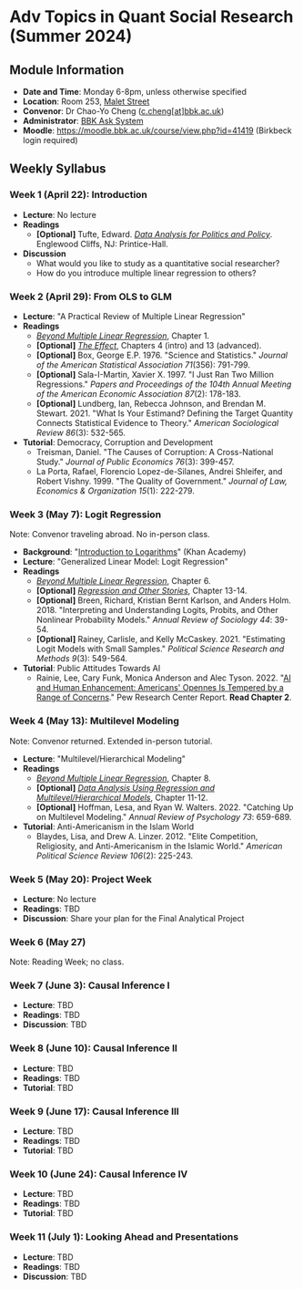# Adv Topics in Quant Social Research (Summer 2024)

## Module Information

- **Date and Time**: Monday 6-8pm, unless otherwise specified
- **Location**: Room 253, [Malet Street](https://maps.app.goo.gl/YMYvCRvA3WrSc4Dk9)
- **Convenor**: Dr Chao-Yo Cheng ([c.cheng[at]bbk.ac.uk](mailto:c.cheng@bbk.ac.uk))
- **Administrator**: [BBK Ask System](https://www.bbk.ac.uk/ask)
- **Moodle**: https://moodle.bbk.ac.uk/course/view.php?id=41419 (Birkbeck login required) 

## Weekly Syllabus

### Week 1 (April 22): Introduction

 - **Lecture**: No lecture
 - **Readings**
    - **[Optional]** Tufte, Edward. [*Data Analysis for Politics and Policy*](https://www.edwardtufte.com/tufte/dapp). Englewood Cliffs, NJ: Printice-Hall.
 - **Discussion**
	- What would you like to study as a quantitative social researcher?
	- How do you introduce multiple linear regression to others?

### Week 2 (April 29): From OLS to GLM

 - **Lecture**: "A Practical Review of Multiple Linear Regression"
 - **Readings**
	- [*Beyond Multiple Linear Regression*](https://bookdown.org/roback/bookdown-BeyondMLR), Chapter 1.
	- **[Optional]** [*The Effect*](https://theeffectbook.net), Chapters 4 (intro) and 13 (advanced).
	- **[Optional]** Box, George E.P. 1976. "Science and Statistics." *Journal of the American Statistical Association 71*(356): 791-799.
	- **[Optional]** Sala-I-Martin, Xavier X. 1997. "I Just Ran Two Million Regressions." *Papers and Proceedings of the 104th Annual Meeting of the American Economic Association 87*(2): 178-183.
	- **[Optional]** Lundberg, Ian, Rebecca Johnson, and Brendan M. Stewart. 2021. "What Is Your Estimand? Defining the Target Quantity Connects Statistical Evidence to Theory." *American Sociological Review 86*(3): 532-565.
 - **Tutorial**: Democracy, Corruption and Development
 	- Treisman, Daniel. "The Causes of Corruption: A Cross-National Study." *Journal of Public Economics 76*(3): 399-457.
 	- La Porta, Rafael, Florencio Lopez-de-Silanes, Andrei Shleifer, and Robert Vishny. 1999. "The Quality of Government." *Journal of Law, Economics & Organization 15*(1): 222-279.

### Week 3 (May 7): Logit Regression

Note: Convenor traveling abroad. No in-person class.

 - **Background**: "[Introduction to Logarithms](https://www.khanacademy.org/math/algebra2/x2ec2f6f830c9fb89:logs)" (Khan Academy)
 - **Lecture**: "Generalized Linear Model: Logit Regression"
 - **Readings**
 	- [*Beyond Multiple Linear Regression*](https://bookdown.org/roback/bookdown-BeyondMLR), Chapter 6.
	- **[Optional]** [*Regression and Other Stories*](https://avehtari.github.io/ROS-Examples/), Chapter 13-14.
	- **[Optional]** Breen, Richard, Kristian Bernt Karlson, and Anders Holm. 2018. "Interpreting and Understanding Logits, Probits, and Other Nonlinear Probability Models." *Annual Review of Sociology 44*: 39-54.
	- **[Optional]** Rainey, Carlisle, and Kelly McCaskey. 2021. "Estimating Logit Models with Small Samples." *Political Science Research and Methods 9*(3): 549-564.
 - **Tutorial**: Public Attitudes Towards AI
 	- Rainie, Lee, Cary Funk, Monica Anderson and Alec Tyson. 2022. "[AI and Human Enhancement: Americans' Opennes Is Tempered by a Range of Concerns](https://www.pewresearch.org/internet/2022/03/17/ai-and-human-enhancement-americans-openness-is-tempered-by-a-range-of-concerns)." Pew Research Center Report. **Read Chapter 2**.

### Week 4 (May 13): Multilevel Modeling

Note: Convenor returned. Extended in-person tutorial.

 - **Lecture**: "Multilevel/Hierarchical Modeling"
 - **Readings**
	- [*Beyond Multiple Linear Regression*](https://bookdown.org/roback/bookdown-BeyondMLR/), Chapter 8.
	- **[Optional]** [*Data Analysis Using Regression and Multilevel/Hierarchical Models*](http://www.stat.columbia.edu/~gelman/arm), Chapter 11-12.
	- **[Optional]** Hoffman, Lesa, and Ryan W. Walters. 2022. "Catching Up on Multilevel Modeling." *Annual Review of Psychology 73*: 659-689.
 - **Tutorial**: Anti-Americanism in the Islam World
 	- Blaydes, Lisa, and Drew A. Linzer. 2012. "Elite Competition, Religiosity, and Anti-Americanism in the Islamic World." *American Political Science Review 106*(2): 225-243.

### Week 5 (May 20): Project Week

 - **Lecture**: No lecture
 - **Readings**: TBD
 - **Discussion**: Share your plan for the Final Analytical Project

### Week 6 (May 27)

Note: Reading Week; no class.

### Week 7 (June 3): Causal Inference I

 - **Lecture**: TBD
 - **Readings**: TBD
 - **Discussion**: TBD

### Week 8 (June 10): Causal Inference II

 - **Lecture**: TBD
 - **Readings**: TBD
 - **Tutorial**: TBD

### Week 9 (June 17): Causal Inference III 

 - **Lecture**: TBD
 - **Readings**: TBD
 - **Tutorial**: TBD

### Week 10 (June 24): Causal Inference IV 

 - **Lecture**: TBD
 - **Readings**: TBD
 - **Tutorial**: TBD

### Week 11 (July 1): Looking Ahead and Presentations

 - **Lecture**: TBD
 - **Readings**: TBD
 - **Discussion**: TBD
